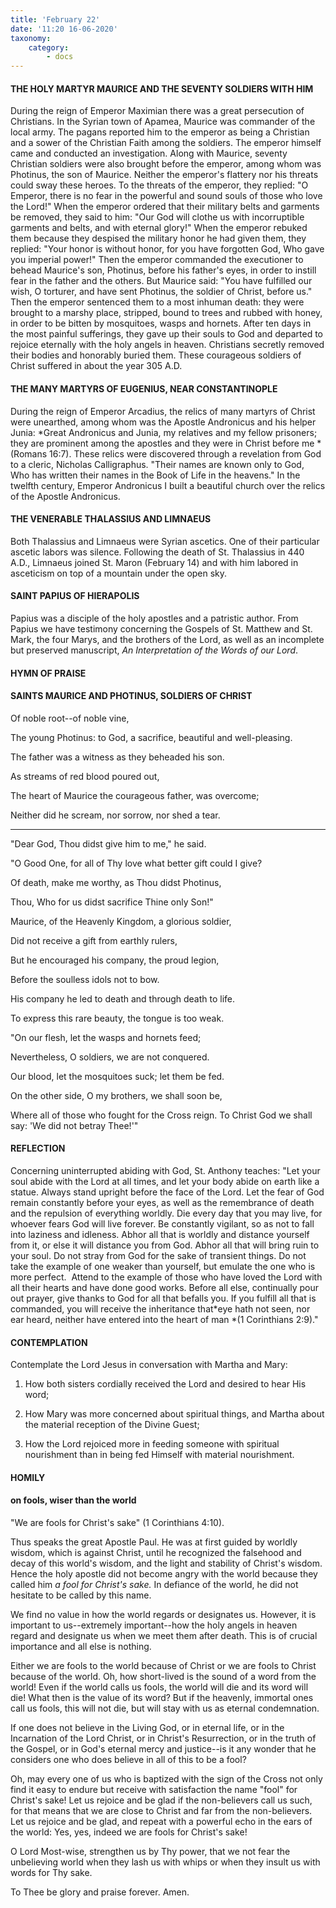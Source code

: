 ```yaml
---
title: 'February 22'
date: '11:20 16-06-2020'
taxonomy:
    category:
        - docs
---
```


#### THE HOLY MARTYR MAURICE AND THE SEVENTY SOLDIERS WITH HIM

During the reign of Emperor Maximian there was a great persecution of Christians. In the Syrian town of Apamea, Maurice was commander of the local army. The pagans reported him to the emperor as being a Christian and a sower of the Christian Faith among the soldiers. The emperor himself came and conducted an investigation. Along with Maurice, seventy Christian soldiers were also brought before the emperor, among whom was Photinus, the son of Maurice. Neither the emperor's flattery nor his threats could sway these heroes. To the threats of the emperor, they replied: "O Emperor, there is no fear in the powerful and sound souls of those who love the Lord!" When the emperor ordered that their military belts and garments be removed, they said to him: "Our God will clothe us with incorruptible garments and belts, and with eternal glory!" When the emperor rebuked them because they despised the military honor he had given them, they replied: "Your honor is without honor, for you have forgotten God, Who gave you imperial power!" Then the emperor commanded the executioner to behead Maurice's son, Photinus, before his father's eyes, in order to instill fear in the father and the others. But Maurice said: "You have fulfilled our wish, O torturer, and have sent Photinus, the soldier of Christ, before us." Then the emperor sentenced them to a most inhuman death: they were brought to a marshy place, stripped, bound to trees and rubbed with honey, in order to be bitten by mosquitoes, wasps and hornets. After ten days in the most painful sufferings, they gave up their souls to God and departed to rejoice eternally with the holy angels in heaven. Christians secretly removed their bodies and honorably buried them. These courageous soldiers of Christ suffered in about the year 305 A.D.

#### THE MANY MARTYRS OF EUGENIUS, NEAR CONSTANTINOPLE

During the reign of Emperor Arcadius, the relics of many martyrs of Christ were unearthed, among whom was the Apostle Andronicus and his helper Junia: *Great Andronicus and Junia, my relatives and my fellow prisoners; they are prominent among the apostles and they were in Christ before me *(Romans 16:7). These relics were discovered through a revelation from God to a cleric, Nicholas Calligraphus. "Their names are known only to God, Who has written their names in the Book of Life in the heavens." In the twelfth century, Emperor Andronicus I built a beautiful church over the relics of the Apostle Andronicus.

#### THE VENERABLE THALASSIUS AND LIMNAEUS

Both Thalassius and Limnaeus were Syrian ascetics. One of their particular ascetic labors was silence. Following the death of St. Thalassius in 440 A.D., Limnaeus joined St. Maron (February 14) and with him labored in asceticism on top of a mountain under the open sky.

#### SAINT PAPIUS OF HIERAPOLIS

Papius was a disciple of the holy apostles and a patristic author. From Papius we have testimony concerning the Gospels of St. Matthew and St. Mark, the four Marys, and the brothers of the Lord, as well as an incomplete but preserved manuscript, *An Interpretation of the Words of our Lord*.



#### HYMN OF PRAISE

#### SAINTS MAURICE AND PHOTINUS, SOLDIERS OF CHRIST

Of noble root--of noble vine,

The young Photinus: to God, a sacrifice, beautiful and well-pleasing.

The father was a witness as they beheaded his son.

As streams of red blood poured out,

The heart of Maurice the courageous father, was overcome;

Neither did he scream, nor sorrow, nor shed a tear.

---------------

"Dear God, Thou didst give him to me," he said.

"O Good One, for all of Thy love what better gift could I give?

Of death, make me worthy, as Thou didst Photinus,

Thou, Who for us didst sacrifice Thine only Son!"

Maurice, of the Heavenly Kingdom, a glorious soldier,

Did not receive a gift from earthly rulers,

But he encouraged his company, the proud legion,

Before the soulless idols not to bow.

His company he led to death and through death to life.

To express this rare beauty, the tongue is too weak.

"On our flesh, let the wasps and hornets feed;

Nevertheless, O soldiers, we are not conquered.

Our blood, let the mosquitoes suck; let them be fed.

On the other side, O my brothers, we shall soon be,

Where all of those who fought for the Cross reign.
To Christ God we shall say: 'We did not betray Thee!'"
#### REFLECTION

Concerning uninterrupted abiding with God, St. Anthony teaches: "Let your soul abide with the Lord at all times, and let your body abide on earth like a statue. Always stand upright before the face of the Lord. Let the fear of God remain constantly before your eyes, as well as the remembrance of death and the repulsion of everything worldly. Die every day that you may live, for whoever fears God will live forever. Be constantly vigilant, so as not to fall into laziness and idleness. Abhor all that is worldly and distance yourself from it, or else it will distance you from God. Abhor all that will bring ruin to your soul. Do not stray from God for the sake of transient things. Do not take the example of one weaker than yourself, but emulate the one who is more perfect.  Attend to the example of those who have loved the Lord with all their hearts and have done good works. Before all else, continually pour out prayer, give thanks to God for all that befalls you. If you fulfill all that is commanded, you will receive the inheritance that*eye hath not seen, nor ear heard, neither have entered into the heart of man *(1 Corinthians 2:9)."



#### CONTEMPLATION

Contemplate the Lord Jesus in conversation with Martha and Mary:

1.  How both sisters cordially received the Lord and desired to hear His word;

1.  How Mary was more concerned about spiritual things, and Martha about the material reception of the Divine Guest;

1.  How the Lord rejoiced more in feeding someone with spiritual nourishment than in being fed Himself with material nourishment.



#### HOMILY

#### on fools, wiser than the world

"We are fools for Christ's sake" (1 Corinthians 4:10).

Thus speaks the great Apostle Paul. He was at first guided by worldly wisdom, which is against Christ, until he recognized the falsehood and decay of this world's wisdom, and the light and stability of Christ's wisdom. Hence the holy apostle did not become angry with the world because they called him *a fool for Christ's sake.* In defiance of the world, he did not hesitate to be called by this name.

We find no value in how the world regards or designates us. However, it is important to us--extremely important--how the holy angels in heaven regard and designate us when we meet them after death. This is of crucial importance and all else is nothing.

Either we are fools to the world because of Christ or we are fools to Christ because of the world. Oh, how short-lived is the sound of a word from the world! Even if the world calls us fools, the world will die and its word will die! What then is the value of its word? But if the heavenly, immortal ones call us fools, this will not die, but will stay with us as eternal condemnation.

If one does not believe in the Living God, or in eternal life, or in the Incarnation of the Lord Christ, or in Christ's Resurrection, or in the truth of the Gospel, or in God's eternal mercy and justice--is it any wonder that he considers one who does believe in all of this to be a fool?

Oh, may every one of us who is baptized with the sign of the Cross not only find it easy to endure but receive with satisfaction the name "fool" for Christ's sake! Let us rejoice and be glad if the non-believers call us such, for that means that we are close to Christ and far from the non-believers. Let us rejoice and be glad, and repeat with a powerful echo in the ears of the world: Yes, yes, indeed we are fools for Christ's sake!

O Lord Most-wise, strengthen us by Thy power, that we not fear the unbelieving world when they lash us with whips or when they insult us with words for Thy sake.

To Thee be glory and praise forever. Amen.

 
